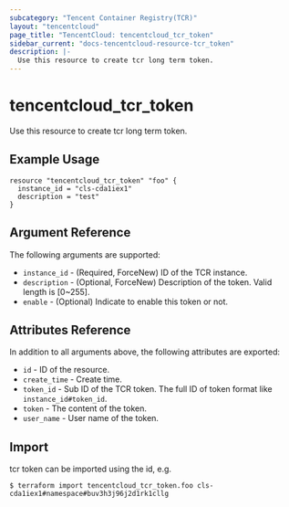 ```yaml
---
subcategory: "Tencent Container Registry(TCR)"
layout: "tencentcloud"
page_title: "TencentCloud: tencentcloud_tcr_token"
sidebar_current: "docs-tencentcloud-resource-tcr_token"
description: |-
  Use this resource to create tcr long term token.
---
```


# tencentcloud_tcr_token

Use this resource to create tcr long term token.

## Example Usage

```hcl
resource "tencentcloud_tcr_token" "foo" {
  instance_id = "cls-cda1iex1"
  description = "test"
}
```

## Argument Reference

The following arguments are supported:

* `instance_id` - (Required, ForceNew) ID of the TCR instance.
* `description` - (Optional, ForceNew) Description of the token. Valid length is [0~255].
* `enable` - (Optional) Indicate to enable this token or not.

## Attributes Reference

In addition to all arguments above, the following attributes are exported:

* `id` - ID of the resource.
* `create_time` - Create time.
* `token_id` - Sub ID of the TCR token. The full ID of token format like `instance_id#token_id`.
* `token` - The content of the token.
* `user_name` - User name of the token.


## Import

tcr token can be imported using the id, e.g.

```
$ terraform import tencentcloud_tcr_token.foo cls-cda1iex1#namespace#buv3h3j96j2d1rk1cllg
```


